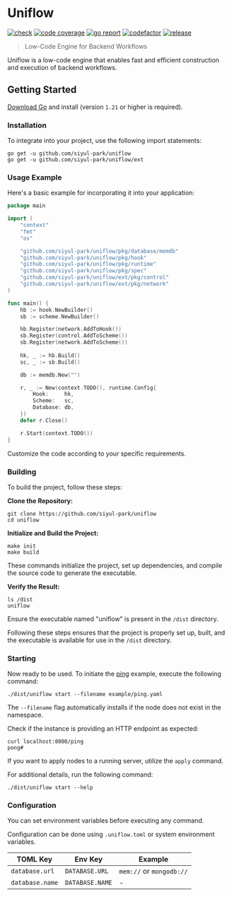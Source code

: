 # Uniflow

[![check][repo_check_img]][repo_check_url]
[![code coverage][go_code_coverage_img]][go_code_coverage_url]
[![go report][go_report_img]][go_report_url]
[![codefactor][repo_codefactor_img]][repo_codefactor_url]
[![release][repo_releases_img]][repo_releases_url]

> Low-Code Engine for Backend Workflows

Uniflow is a low-code engine that enables fast and efficient construction and execution of backend workflows.

## Getting Started

[Download Go][go_download_url] and install (version `1.21` or higher is required).

### Installation

To integrate into your project, use the following import statements:

```shell
go get -u github.com/siyul-park/uniflow
go get -u github.com/siyul-park/uniflow/ext
```

### Usage Example

Here's a basic example for incorporating it into your application:

```go
package main

import (
	"context"
	"fmt"
	"os"

	"github.com/siyul-park/uniflow/pkg/database/memdb"
	"github.com/siyul-park/uniflow/pkg/hook"
	"github.com/siyul-park/uniflow/pkg/runtime"
	"github.com/siyul-park/uniflow/pkg/spec"
	"github.com/siyul-park/uniflow/ext/pkg/control"
	"github.com/siyul-park/uniflow/ext/pkg/network"
)

func main() {
	hb := hook.NewBuilder()
	sb := scheme.NewBuilder()

	hb.Register(network.AddToHook())
	sb.Register(control.AddToScheme())
	sb.Register(network.AddToScheme())
	
	hk, _ := hb.Build()
	sc, _ := sb.Build()

	db := memdb.New("")

	r, _ := New(context.TODO(), runtime.Config{
		Hook:     hk,
		Scheme:   sc,
		Database: db,
	})
	defer r.Close()

	r.Start(context.TODO())
}
```

Customize the code according to your specific requirements.

### Building

To build the project, follow these steps:

**Clone the Repository:**
```shell
git clone https://github.com/siyul-park/uniflow
cd uniflow
```

**Initialize and Build the Project:**
```shell
make init
make build
```
These commands initialize the project, set up dependencies, and compile the source code to generate the executable.

**Verify the Result:**
```shell
ls /dist
uniflow
```
Ensure the executable named "uniflow" is present in the `/dist` directory.

Following these steps ensures that the project is properly set up, built, and the executable is available for use in the `/dist` directory.

### Starting

Now ready to be used. To initiate the [ping](/examples/ping.yaml) example, execute the following command:

```shell
./dist/uniflow start --filename example/ping.yaml
```

The `--filename` flag automatically installs if the node does not exist in the namespace.

Check if the instance is providing an HTTP endpoint as expected:

```shell
curl localhost:8000/ping
pong#
```

If you want to apply nodes to a running server, utilize the `apply` command.

For additional details, run the following command:

```shell
./dist/uniflow start --help
```

### Configuration

You can set environment variables before executing any command.

Configuration can be done using `.uniflow.toml` or system environment variables.

| TOML Key | Env Key | Example |
|---|---|---|
| `database.url` | `DATABASE.URL` | `mem://` or `mongodb://` |
| `database.name` | `DATABASE.NAME` | - |

<!-- Go -->

[go_download_url]: https://golang.org/dl/
[go_version_img]: https://img.shields.io/badge/Go-1.21+-00ADD8?style=for-the-badge&logo=go
[go_code_coverage_img]: https://codecov.io/gh/siyul-park/uniflow/graph/badge.svg?token=quEl9AbBcW
[go_code_coverage_url]: https://codecov.io/gh/siyul-park/uniflow
[go_report_img]: https://goreportcard.com/badge/github.com/siyul-park/uniflow
[go_report_url]: https://goreportcard.com/report/github.com/siyul-park/uniflow

<!-- Repository -->

[repo_url]: https://github.com/siyul-park/uniflow
[repo_issues_url]: https://github.com/siyul-park/uniflow/issues
[repo_pull_request_url]: https://github.com/siyul-park/uniflow/pulls
[repo_discussions_url]: https://github.com/siyul-park/uniflow/discussions
[repo_releases_img]: https://img.shields.io/github/release/siyul-park/uniflow.svg
[repo_releases_url]: https://github.com/siyul-park/uniflow/releases
[repo_wiki_url]: https://github.com/siyul-park/uniflow/wiki
[repo_wiki_img]: https://img.shields.io/badge/docs-wiki_page-blue?style=for-the-badge&logo=none
[repo_wiki_faq_url]: https://github.com/siyul-park/uniflow/wiki/FAQ
[repo_check_img]: https://github.com/siyul-park/uniflow/actions/workflows/check.yml/badge.svg
[repo_check_url]: https://github.com/siyul-park/uniflow/actions/workflows/check.yml
[repo_codefactor_img]: https://www.codefactor.io/repository/github/siyul-park/uniflow/badge
[repo_codefactor_url]: https://www.codefactor.io/repository/github/siyul-park/uniflow
